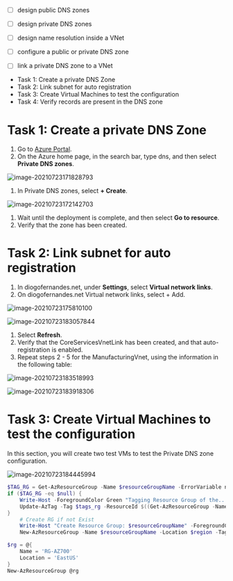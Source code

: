 
- [ ] design public DNS zones
- [ ] design private DNS zones
- [ ] design name resolution inside a VNet
- [ ] configure a public or private DNS zone
- [ ] link a private DNS zone to a VNet



- Task 1: Create a private DNS Zone
- Task 2: Link subnet for auto registration
- Task 3: Create Virtual Machines to test the configuration
- Task 4: Verify records are present in the DNS zone







# Task 1: Create a private DNS Zone

1. Go to [Azure Portal](https://portal.azure.com/).
2. On the Azure home page, in the search bar, type dns, and then select **Private DNS zones**.

![image-20210723171828793](../img/image-20210723171828793.png)

1. In Private DNS zones, select **+ Create**.

![image-20210723172142703](../img/image-20210723172142703.png)

1. Wait until the deployment is complete, and then select **Go to resource**.
2. Verify that the zone has been created.

# Task 2: Link subnet for auto registration



1. In diogofernandes.net, under **Settings**, select **Virtual network links**.
2. On diogofernandes.net	Virtual network links, select + Add.



![image-20210723175810100](../img/image-20210723175810100.png)



![image-20210723183057844](../img/image-20210723183057844.png)



1. Select **Refresh**.
2. Verify that the CoreServicesVnetLink has been created, and that auto-registration is enabled.
3. Repeat steps 2 - 5 for the ManufacturingVnet, using the information in the following table:

![image-20210723183518993](../img/image-20210723183518993.png)



![image-20210723183918306](../img/image-20210723183918306.png)



# Task 3: Create Virtual Machines to test the configuration



In this section, you will create two test VMs to test the Private DNS zone configuration.



![image-20210723184445994](../img/image-20210723184445994.png)







```powershell
$TAG_RG = Get-AzResourceGroup -Name $resourceGroupName -ErrorVariable notPresent -ErrorAction SilentlyContinue
if ($TAG_RG -eq $null) {
    Write-Host -ForegroundColor Green "Tagging Resource Group of the.................................:" $rgName
    Update-AzTag -Tag $tags_rg -ResourceId $((Get-AzResourceGroup -Name $rgName).ResourceId) -Operation $OPERATION  
}
    # Create RG if not Exist
    Write-Host "Create Resource Group: $resourceGroupName" -ForegroundColor Cyan
    New-AzResourceGroup -Name $resourceGroupName -Location $region -Tag $tags_rg

$rg = @{
    Name = 'RG-AZ700'
    Location = 'EastUS'
}
New-AzResourceGroup @rg

```
